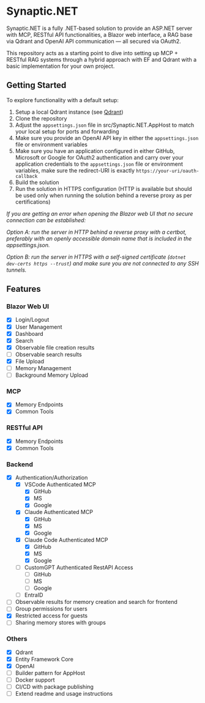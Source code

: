 # Synaptic.NET
Synaptic.NET is a fully .NET-based solution to provide an ASP.NET server with MCP, RESTful API functionalities, a Blazor web interface,
a RAG base via Qdrant and OpenAI API communication — all secured via OAuth2.

This repository acts as a starting point to dive into setting up MCP + RESTful RAG systems through a hybrid approach with EF and Qdrant with a basic implementation for your own project.

## Getting Started
To explore functionality with a default setup:
1) Setup a local Qdrant instance (see [Qdrant](https://github.com/qdrant/qdrant))
2) Clone the repository
3) Adjust the `appsettings.json` file in src/Synaptic.NET.AppHost to match your local setup for ports and forwarding
4) Make sure you provide an OpenAI API key in either the `appsettings.json` file or environment variables
5) Make sure you have an application configured in either GitHub, Microsoft or Google for OAuth2 authentication and carry over your application credentials to the `appsettings.json` file or environment variables, make sure the redirect-URI is exactly `https://your-uri/oauth-callback`
6) Build the solution
7) Run the solution in HTTPS configuration (HTTP is available but should be used only when running the solution behind a reverse proxy as per certifications)

*If you are getting an error when opening the Blazor web UI that no secure connection can be established:*

*Option A: run the server in HTTP behind a reverse proxy with a certbot, preferably with an openly accessible domain name that is included in the appsettings.json.*

*Option B: run the server in HTTPS with a self-signed certificate (`dotnet dev-certs https --trust`) and make sure you are not connected to any SSH tunnels.*

## Features

### Blazor Web UI
- [x] Login/Logout
- [x] User Management
- [x] Dashboard
- [x] Search
- [x] Observable file creation results
- [ ] Observable search results
- [x] File Upload
- [ ] Memory Management
- [ ] Background Memory Upload
### MCP
- [x] Memory Endpoints
- [x] Common Tools
### RESTful API
- [x] Memory Endpoints
- [x] Common Tools
### Backend
- [x] Authentication/Authorization
  - [x] VSCode Authenticated MCP
    - [x] GitHub
    - [x] MS
    - [x] Google
  - [x] Claude Authenticated MCP
    - [x] GitHub
    - [x] MS
    - [x] Google
  - [x] Claude Code Authenticated MCP
    - [x] GitHub
    - [x] MS
    - [x] Google
  - [ ] CustomGPT Authenticated RestAPI Access
    - [ ] GitHub
    - [ ] MS
    - [ ] Google
  - [ ] EntraID
- [ ] Observable results for memory creation and search for frontend
- [ ] Group permissions for users
- [x] Restricted access for guests
- [ ] Sharing memory stores with groups
### Others
- [x] Qdrant
- [x] Entity Framework Core
- [x] OpenAI
- [ ] Builder pattern for AppHost
- [ ] Docker support
- [ ] CI/CD with package publishing
- [ ] Extend readme and usage instructions

